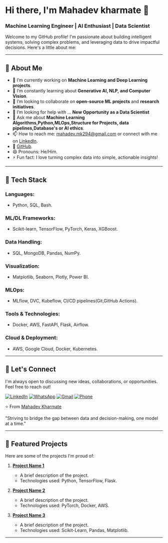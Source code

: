 # Hi there, I'm Mahadev kharmate 👋

### Machine Learning Engineer | AI Enthusiast | Data Scientist

Welcome to my GitHub profile! I'm passionate about building intelligent systems, solving complex problems, and leveraging data to drive impactful decisions. Here's a little about me:

---

## 🚀 **About Me**

- 🔭 I’m currently working on **Machine Learning and Deep Learning projects**.
- 🌱 I’m constantly learning about **Generative AI, NLP, and Computer Vision**.
- 👯 I’m looking to collaborate on **open-source ML projects** and **research initiatives**.
- 🤔 I’m looking for help with ... **New Opportunity as a Data Scientist**
- 💬 Ask me about **Machine Learning Algorithms,Python,MLOps,Structure for Projects, data pipelines,Database's or AI ethics**.
- 📫 How to reach me: mahadev.mk294@gmail.com or connect with me on [LinkedIn](https://www.linkedin.com/in/mahadev-kharmate/).
- 📝 [GitHub](https://github.com/Mahadevkharmate).
- 😄 Pronouns: He/Him.
- ⚡ Fun fact:  I love turning complex data into simple, actionable insights!
  
---

## 🧰 **Tech Stack**
### Languages:
  - Python, SQL, Bash.
### ML/DL Frameworks:
- Scikit-learn, TensorFlow, PyTorch, Keras, XGBoost.
### Data Handling:
- SQL, MongoDB, Pandas, NumPy.
### Visualization:
- Matplotlib, Seaborn, Plotly, Power BI.
### MLOps:
- MLflow, DVC, Kubeflow, CI/CD pipelines(Git,GitHub Actions).
### Tools & Technologies:
- Docker, AWS, FastAPI, Flask, Airflow.
### Cloud & Deployment:
- AWS, Google Cloud, Docker, Kubernetes.

---

## 🤝 **Let's Connect**

I'm always open to discussing new ideas, collaborations, or opportunities. Feel free to reach out!

[![LinkedIn](https://img.shields.io/badge/LinkedIn-0077B5?style=for-the-badge&logo=linkedin&logoColor=white)](https://www.linkedin.com/in/mahadev-kharmate/)  [![WhatsApp](https://img.shields.io/badge/WhatsApp-25D366?style=for-the-badge&logo=whatsapp&logoColor=white)](https://wa.me/qr/HOQOOJFY4QFMG1)  [![Gmail](https://img.shields.io/badge/Gmail-D14836?style=for-the-badge&logo=gmail&logoColor=white)](mailto:mahadev.mk294@gmail.com)  [![Phone](https://img.shields.io/badge/Phone-25D366?style=for-the-badge&logo=whatsapp&logoColor=white)](tel:+91)

⭐️ From [Mahadev Kharmate](https://github.com/Mahadevkharmate)


"Striving to bridge the gap between data and decision-making, one model at a time."


---

## 📂 **Featured Projects**

Here are some of the projects I'm proud of:

1. **[Project Name 1](https://github.com/yourusername/project1)**  
   - A brief description of the project.
   - Technologies used: Python, TensorFlow, Flask.

2. **[Project Name 2](https://github.com/yourusername/project2)**  
   - A brief description of the project.
   - Technologies used: PyTorch, Docker, AWS.

3. **[Project Name 3](https://github.com/yourusername/project3)**  
   - A brief description of the project.
   - Technologies used: Scikit-Learn, Pandas, Matplotlib.

---
